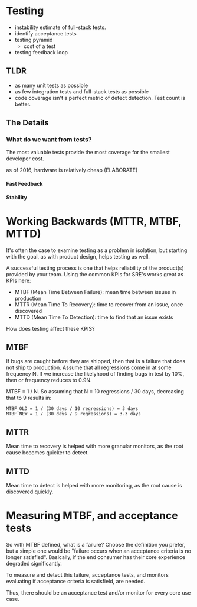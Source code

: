 # Testing

- instability estimate of full-stack tests.
- identify acceptance tests
- testing pyramid
  - cost of a test
- testing feedback loop

## TLDR

- as many unit tests as possible
- as few integration tests and full-stack tests as possible
- code coverage isn't a perfect metric of defect detection. Test count is better.

## The Details

### What do we want from tests?

The most valuable tests provide the most coverage
for the smallest developer cost.

as of 2016, hardware is relatively cheap (ELABORATE)

#### Fast Feedback
#### Stability


# Working Backwards (MTTR, MTBF, MTTD)

It's often the case to examine testing as a problem in isolation, but
starting with the goal, as with product design, helps testing as well.

A  successful testing  process is  one that  helps reliability  of the
product(s)  provided by  your team.  Using the  common KPIs  for SRE's
works great as KPIs here:

* MTBF (Mean Time Between Failure): mean time between issues in production
* MTTR (Mean Time To Recovery): time to recover from an issue, once discovered
* MTTD (Mean Time To Detection): time to find that an issue exists

How does testing affect these KPIS?

## MTBF

If bugs are caught before they are shipped, then that is a failure
that does not ship to production. Assume that all regressions come
in at some frequency N. If we increase the likelyhood of finding bugs in test
by 10%, then or frequency reduces to 0.9N.

MTBF = 1 / N. So assuming that N = 10 regressions / 30 days, decreasing that to 9 results in:

    MTBF_OLD = 1 / (30 days / 10 regressions) = 3 days
    MTBF_NEW = 1 / (30 days / 9 regressions) = 3.3 days

## MTTR

Mean time to recovery is helped with more granular monitors, as the
root cause becomes quicker to detect.

## MTTD

Mean time to detect is helped with more monitoring, as the root cause
is discovered quickly.

# Measuring MTBF, and acceptance tests

So with MTBF defined, what is a failure? Choose the definition you
prefer, but a simple one would be "failure occurs when an acceptance
criteria is no longer satisfied". Basically, if the end consumer has
their core experience degraded significantly.

To measure and detect this failure, acceptance tests, and monitors
evaluating if acceptance criteria is satisfield, are needed.

Thus, there should be an acceptance test and/or monitor for every core
use case.
